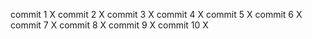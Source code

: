commit 1 X 
commit 2 X
commit 3 X
commit 4 X
commit 5 X
commit 6 X
commit 7 X
commit 8 X
commit 9 X
commit 10 X
